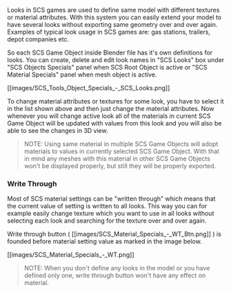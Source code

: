 Looks in SCS games are used to define same model with different textures or material attributes. With this system you can easily extend your model to have several looks without exporting same geometry over and over again. Examples of typical look usage in SCS games are: gas stations, trailers, depot companies etc.

So each SCS Game Object inside Blender file has it's own definitions for looks. You can create, delete and edit look names in "SCS Looks" box under "SCS Objects Specials" panel when SCS Root Object is active or "SCS Material Specials" panel when mesh object is active.

[[images/SCS_Tools_Object_Specials_-_SCS_Looks.png]]

To change material attributes or textures for some look, you have to select it in the list shown above and then just change the material attributes. Now whenever you will change active look all of the materials in current SCS Game Object will be updated with values from this look and you will also be able to see the changes in 3D view.

> NOTE: Using same material in multiple SCS Game Objects will adopt materials to values in currently selected SCS Game Object. With that in mind any meshes with this material in other SCS Game Objects won't be displayed properly, but still they will be properly exported.


### Write Through

Most of SCS material settings can be "written through" which means that the current value of setting is written to all looks. This way you can for example easily change texture which you want to use in all looks without selecting each look and searching for the texture over and over again.

Write through button ( [[images/SCS_Material_Specials_-_WT_Btn.png]] ) is founded before material setting value as marked in the image below.

[[images/SCS_Material_Specials_-_WT.png]]

> NOTE: When you don't define any looks in the model or you have defined only one, write through button won't have any effect on material.